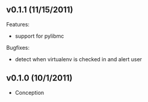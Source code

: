 ## v0.1.1 (11/15/2011)

Features:

* support for pylibmc

Bugfixes:

* detect when virtualenv is checked in and alert user

## v0.1.0 (10/1/2011)

* Conception
